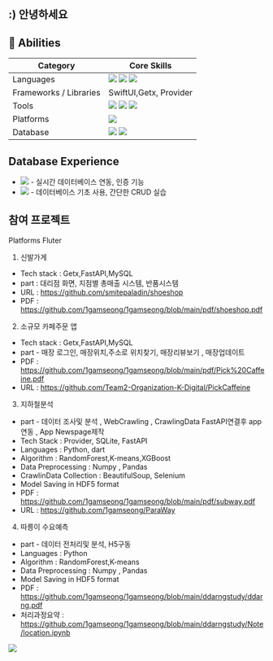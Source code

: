 ## :) 안녕하세요 



## 💪 Abilities

| Category       | Core Skills                       |
|----------------|-----------------------------------|
| Languages      | <img src="https://img.shields.io/badge/swift-%23FA7343.svg?&style=for-the-badge&logo=swift&logoColor=white" /> <img src="https://img.shields.io/badge/python-%233776AB.svg?&style=for-the-badge&logo=python&logoColor=white" /> <img src="https://img.shields.io/badge/dart-%230175C2.svg?&style=for-the-badge&logo=dart&logoColor=white" /> 
| Frameworks / Libraries   | SwiftUI,Getx, Provider            |
| Tools          | <img src="https://img.shields.io/badge/github-%23181717.svg?&style=for-the-badge&logo=github&logoColor=white" /> <img src="https://img.shields.io/badge/xcode-%231575F9.svg?&style=for-the-badge&logo=xcode&logoColor=white" />  <img src="https://img.shields.io/badge/visual%20studio%20code-%23007ACC.svg?&style=for-the-badge&logo=visual%20studio%20code&logoColor=black" />              |
|Platforms  | <img src="https://img.shields.io/badge/flutter-%2302569B.svg?&style=for-the-badge&logo=flutter&logoColor=white" />     |
|Database          |      <img src="https://img.shields.io/badge/mysql-%234479A1.svg?&style=for-the-badge&logo=mysql&logoColor=white" />  <img src="https://img.shields.io/badge/sqlite-%23003B57.svg?&style=for-the-badge&logo=sqlite&logoColor=white" />    |








## Database Experience
-  <img src="https://img.shields.io/badge/firebase-%23FFCA28.svg?&style=for-the-badge&logo=firebase&logoColor=black" /> - 실시간 데이터베이스 연동, 인증 기능
-  	<img src="https://img.shields.io/badge/mongodb-%2347A248.svg?&style=for-the-badge&logo=mongodb&logoColor=white" /> - 데이터베이스 기초 사용, 간단한 CRUD 실습

## 참여 프로젝트
Platforms Fluter

1. 신발가게
- Tech stack : Getx,FastAPI,MySQL
- part : 대리점 화면, 지점별 총매출 시스템, 반품시스템
- URL : https://github.com/smitepaladin/shoeshop
- PDF : https://github.com/1gamseong/1gamseong/blob/main/pdf/shoeshop.pdf

2. 소규모 카페주문 앱
- Tech stack : Getx,FastAPI,MySQL 
- part - 매장 로그인, 매장위치,주소로 위치찾기, 매장리뷰보기 , 매장업데이트
- PDF : https://github.com/1gamseong/1gamseong/blob/main/pdf/Pick%20Caffeine.pdf
- URL : https://github.com/Team2-Organization-K-Digital/PickCaffeine
3. 지하철분석
- part - 데이터 조사및 분석 , WebCrawling , CrawlingData FastAPI연결후 app연동 , App Newspage제작
- Tech Stack : Provider, SQLite, FastAPI
- Languages : Python, dart
- Algorithm : RandomForest,K-means,XGBoost
- Data Preprocessing : Numpy , Pandas
- CrawlinData Collection : BeautifulSoup, Selenium
- Model Saving in HDF5 format
- PDF : https://github.com/1gamseong/1gamseong/blob/main/pdf/subway.pdf
- URL : https://github.com/1gamseong/ParaWay

4. 따릉이 수요예측
- part - 데이터 전처리및 분석, H5구동
- Languages : Python
- Algorithm : RandomForest,K-means
- Data Preprocessing : Numpy , Pandas
- Model Saving in HDF5 format
- PDF : https://github.com/1gamseong/1gamseong/blob/main/ddarngstudy/ddarng.pdf
- 처리과정요약 : https://github.com/1gamseong/1gamseong/blob/main/ddarngstudy/Note/location.ipynb     

<a href="https://discord.gg/bxZwZ5gSu3">
  <img src="https://img.shields.io/badge/discord-%237289DA.svg?&style=for-the-badge&logo=discord&logoColor=white"/>
</a>
<!--
**1gamseong/1gamseong** is a ✨ _special_ ✨ repository because its `README.md` (this file) appears on your GitHub profile.

Here are some ideas to get you started:

- 🔭 I’m currently working on ...
- 🌱 I’m currently learning ...
- 👯 I’m looking to collaborate on ...
- 🤔 I’m looking for help with ...
- 💬 Ask me about ...
- 📫 How to reach me: ...
- 😄 Pronouns: ...
- ⚡ Fun fact: ...
-->
